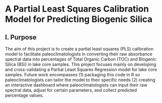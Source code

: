 # **A Partial Least Squares Calibration Model for Predicting Biogenic Silica**

## I. Purpose

The aim of this project is to create a partial least squares (PLS) calibration model to facilitate paleoclimatologists in converting their raw absorbance spectral data into percentages of Total Organic Carbon (TOC) and Biogenic Silica (BSi) in lake core samples. This project focuses mainly on developing and cross-validating a Partial Least Squares Regression model for lake core samples. Future work encompasses (1) packaging this code in R so paleoclimatologists can tailor the model to their specific needs (2) creating an interactive dashboard where paleoclimatologists can input their raw spectral data, adjust for certain parameters, and collect predicted percentage values.